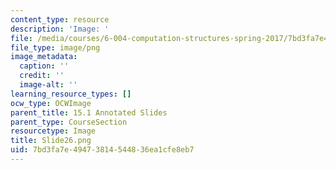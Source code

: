 ```yaml
---
content_type: resource
description: 'Image: '
file: /media/courses/6-004-computation-structures-spring-2017/7bd3fa7e49473814544836ea1cfe8eb7_Slide26.png
file_type: image/png
image_metadata:
  caption: ''
  credit: ''
  image-alt: ''
learning_resource_types: []
ocw_type: OCWImage
parent_title: 15.1 Annotated Slides
parent_type: CourseSection
resourcetype: Image
title: Slide26.png
uid: 7bd3fa7e-4947-3814-5448-36ea1cfe8eb7
---
```

